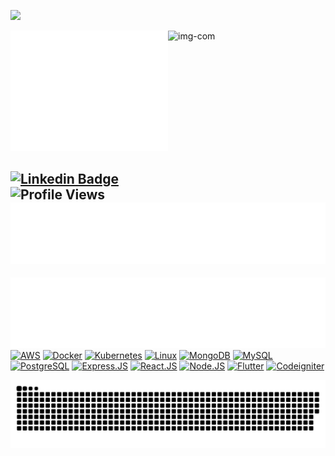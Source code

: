 ![](https://github.com/halfrost/halfrost/blob/master/icons/header_.png) 

<div>
<img width="50%" src="https://github.com/nasamarca/nasamarca/blob/main/github-metrics.svg" alt='metric'>
<img width="50%" height="270" src="https://giphy.com/gifs/Giflytics-grlkPWm6vpdRqZqMQV" alt='img-com' align=right>
</div>

[![Linkedin Badge](https://img.shields.io/badge/-LinkedIn-blue?style=flat-square&logo=Linkedin&logoColor=white&link=https://www.linkedin.com/in/jasonalhilal/)](https://www.linkedin.com/in/nadiatussalam)
![Profile Views](https://komarev.com/ghpvc/?username=nasamarca)
![Contribution](https://github.com/nasamarca/nasamarca/blob/main/metrics.plugin.achievements.compact.svg)
---
![Metrics](https://github.com/nasamarca/nasamarca/blob/main/metrics.plugin.languages.indepth.svg)
[![AWS](https://img.shields.io/badge/-AWS-000?&logo=Amazon-AWS&logoColor=F90)](https://aws.amazon.com)
[![Docker](https://img.shields.io/badge/-Docker-000?&logo=Docker)](https://www.docker.com)
[![Kubernetes](https://img.shields.io/badge/-Kubernetes-000?&logo=Kubernetes)](https://www.kubernetes.io)
[![Linux](https://img.shields.io/badge/-Linux-000?&logo=Linux)](https://www.linux.org)
[![MongoDB](https://img.shields.io/badge/-MongoDB-000?&logo=MongoDB)](https://www.mongodb.com)
[![MySQL](https://img.shields.io/badge/-MySQL-000?&logo=MySQL)](https://www.mysql.com)
[![PostgreSQL](https://img.shields.io/badge/-PostgreSQL-000?&logo=postgresql)](https://www.PostgreSQL.com)
[![Express.JS](https://img.shields.io/badge/-Express.JS-000?&logo=Express&logoColor=4FC08D)](https://www.expressjs.com)
[![React.JS](https://img.shields.io/badge/-React.JS-000?&logo=React)](https://www.reactjs.org)
[![Node.JS](https://img.shields.io/badge/-Node.JS-000?&logo=node.js)](https://www.nodejs.org)
[![Flutter](https://img.shields.io/badge/-Flutter-000?&logo=flutter)](https://www.flutter.dev)
[![Codeigniter](https://img.shields.io/badge/-Codeigniter-000?&logo=codeigniter)](https://codeigniter.com/)
<div align="center">
  <img src="https://github.com/nasamarca/nasamarca/blob/output/github-contribution-grid-snake.svg" alt='img-py'>
</div>
